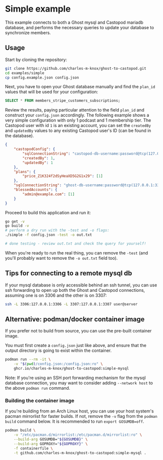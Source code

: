 # Simple example

This example connects to both a Ghost mysql and Castopod mariadb database, and performs the necessary queries to update your database to synchronize members.

## Usage

Start by cloning the repository:

```bash
git clone https://github.com/charles-m-knox/ghost-to-castopod.git
cd examples/simple
cp config.example.json config.json
```

Next, you have to open your Ghost database manually and find the `plan_id` values that will be used for your configuration:

```sql
SELECT * FROM members_stripe_customers_subscriptions;
```

Review the results, paying particular attention to the field `plan_id` and construct your `config.json` accordingly. The following example shows a very simple configuration with only 1 podcast and 1 membership tier. The Castopod user with id `1` is an existing account, you can set the `createdBy` and `updatedBy` values to any existing Castopod user's ID (can be found in the database).

```json
{
    "castopodConfig": {
        "sqlConnectionString": "castopod-db-username:password@tcp(127.0.0.1:3307)/castopod-db-name",
        "createdBy": 1,
        "updatedBy": 1
    },
    "plans": {
        "price_Z1K324f2dSyHeaXD5G2G1x29": [1]
    },
    "sqlConnectionString": "ghost-db-username:password@tcp(127.0.0.1:3306)/ghost-db-name",
    "blessedAccounts": {
        "admin@example.com": [1]
    }
}
```

Proceed to build this application and run it:

```bash
go get -v
go build -v
# perform a dry run with the -test and -o flags:
./simple -f config.json -test -o out.txt

# done testing - review out.txt and check the query for yourself!
```

When you're ready to run the real thing, you can remove the `-test` (and you'll probably want to remove the `-o out.txt` field too).

## Tips for connecting to a remote mysql db

If your mysql database is only accessible behind an ssh tunnel, you can use ssh forwarding to open up both the Ghost and Castopod connections, assuming one is on 3306 and the other is on 3307:

```bash
ssh -L 3306:127.0.0.1:3306 -L 3307:127.0.0.1:3307 user@server
```

## Alternative: podman/docker container image

If you prefer not to build from source, you can use the pre-built container image.

You must first create a `config.json` just like above, and ensure that the output directory is going to exist within the container.

```bash
podman run --rm -it \
    -v "$(pwd)/config.json:/config.json:ro" \
    ghcr.io/charles-m-knox/ghost-to-castopod:simple-mysql
```

Note: If you're using an SSH port forwarding mechanism for the mysql database connection, you may want to consider adding `--network host` to the above `podman run` command.

### Building the container image

If you're building from an Arch Linux host, you can use your host system's pacman mirrorlist for faster builds. If not, remove the `-v` flag from the `podman build` command below. It is recommended to run `export GOSUMDB=off`.

```bash
podman build \
    -v "/etc/pacman.d/mirrorlist:/etc/pacman.d/mirrorlist:ro" \
    --build-arg GOSUMDB="${GOSUMDB}" \
    --build-arg GOPROXY="${GOPROXY}" \
    -f containerfile \
    -t github.com/charles-m-knox/ghost-to-castopod:simple-mysql .
```
